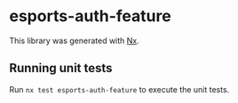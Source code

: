# esports-auth-feature

This library was generated with [Nx](https://nx.dev).

## Running unit tests

Run `nx test esports-auth-feature` to execute the unit tests.
